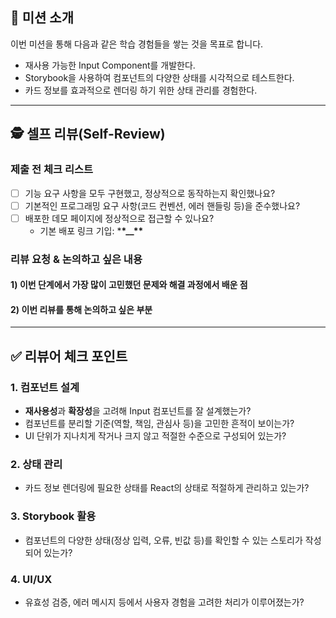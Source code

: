 ## 🎯 미션 소개

이번 미션을 통해 다음과 같은 학습 경험들을 쌓는 것을 목표로 합니다.

- 재사용 가능한 Input Component를 개발한다.
- Storybook을 사용하여 컴포넌트의 다양한 상태를 시각적으로 테스트한다.
- 카드 정보를 효과적으로 렌더링 하기 위한 상태 관리를 경험한다.

---

## 🕵️ 셀프 리뷰(Self-Review)

### 제출 전 체크 리스트

- [ ] 기능 요구 사항을 모두 구현했고, 정상적으로 동작하는지 확인했나요?
- [ ] 기본적인 프로그래밍 요구 사항(코드 컨벤션, 에러 핸들링 등)을 준수했나요?
- [ ] 배포한 데모 페이지에 정상적으로 접근할 수 있나요?
    - 기본 배포 링크 기입: \***\*\_\_\*\***

### 리뷰 요청 & 논의하고 싶은 내용

#### 1) 이번 단계에서 가장 많이 고민했던 문제와 해결 과정에서 배운 점

#### 2) 이번 리뷰를 통해 논의하고 싶은 부분

---

## ✅ 리뷰어 체크 포인트

<!-- 리뷰어가 이 PR을 검토할 때 중점적으로 확인할 사항입니다.
코드의 완성도만이 아니라, 리뷰이가 구현 과정에서 어떤 고민과 결정을 하며 학습했는지도 함께 고려해 주세요. -->

### 1. 컴포넌트 설계

- **재사용성**과 **확장성**을 고려해 Input 컴포넌트를 잘 설계했는가?
- 컴포넌트를 분리할 기준(역할, 책임, 관심사 등)을 고민한 흔적이 보이는가?
- UI 단위가 지나치게 작거나 크지 않고 적절한 수준으로 구성되어 있는가?

### 2. 상태 관리

- 카드 정보 렌더링에 필요한 상태를 React의 상태로 적절하게 관리하고 있는가?

### 3. Storybook 활용

- 컴포넌트의 다양한 상태(정상 입력, 오류, 빈값 등)를 확인할 수 있는 스토리가 작성되어 있는가?

### 4. UI/UX

- 유효성 검증, 에러 메시지 등에서 사용자 경험을 고려한 처리가 이루어졌는가?
